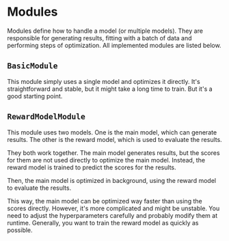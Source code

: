 # Modules

Modules define how to handle a model (or multiple models).
They are responsible for generating results,
fitting with a batch of data and performing steps of optimization.
All implemented modules are listed below.

## `BasicModule`

This module simply uses a single model and optimizes it directly.
It's straightforward and stable, but it might take a long time to train.
But it's a good starting point.

## `RewardModelModule`

This module uses two models.
One is the main model, which can generate results.
The other is the reward model, which is used to evaluate the results.

They both work together.
The main model generates results,
but the scores for them are not used directly to optimize the main model.
Instead, the reward model is trained to predict the scores for the results.

Then, the main model is optimized in background,
using the reward model to evaluate the results.

This way, the main model can be optimized way faster
than using the scores directly.
However, it's more complicated and might be unstable.
You need to adjust the hyperparameters carefully
and probably modify them at runtime.
Generally, you want to train the reward model as quickly as possible.
